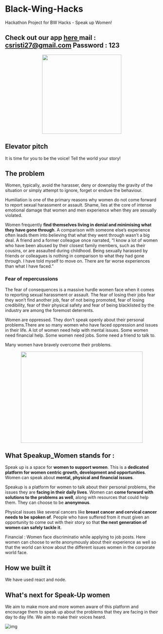 
# Black-Wing-Hacks
Hackathon Project for BW Hacks - Speak up Women!

## Check out our app <a href="https://womenspeak.herokuapp.com/"> here </a>  mail : csristi27@gmail.com Password : 123

 <p align="center">
  <img width="260" height="260" src="https://user-images.githubusercontent.com/53037053/113508400-6a295680-956d-11eb-96d0-052ef067b2e0.png">
</p>   
 

## Elevator pitch
It is time for you to be the voice! Tell the world your story!

## The problem

Women, typically, avoid the harasser, deny or downplay the gravity of the situation or simply attempt to ignore, forget or endure the behaviour.

Humiliation is one of the primary reasons why women do not come forward to report sexual harassment or assault. Shame, lies at the core of intense emotional damage that women and men experience when they are sexually violated.

Women frequently **find themselves living in denial and minimising what they have gone through**. A comparison with someone else’s experience often leads them into believing that what they went through wasn’t a big deal. A friend and a former colleague once narrated, “I know a lot of women who have been abused by their closest family members, such as their cousins, or are assaulted during childhood. Being sexually harassed by friends or colleagues is nothing in comparison to what they had gone through. I have told myself to move on. There are far worse experiences than what I have faced.”

### Fear of repercussions

The fear of consequences is a massive hurdle women face when it comes to reporting sexual harassment or assault. The fear of losing their jobs fear they won’t find another job, fear of not being promoted, fear of losing credibility, fear of their physical safety and fear of being blacklisted by the industry are among the foremost deterrents.

Women are oppressed. They don't speak openly about their personal problems.There are so many women who have faced oppression and issues in their life. A lot of women need help with mental issues. Some women need financial help. Some women need jobs. Some need a friend to talk to.    

 Many women have bravely overcome their problems. 

<p align="center">
  <img width="400" height="300" src="https://www.icharts.net/wp-content/uploads/2019/09/Women-Empowerment-750x400.jpg">
</p> 


## What Speakup_Women stands for :

Speak up is a space for **women to support women**. This is a **dedicated platform for women centric growth, development and opportunities**. Women can speak about **mental, physical and financial issues**.

Speakup is a platform for women to talk about their personal problems, the issues they are **facing in their daily lives**. Women can **come forward with solutions to the problems as well**, along with resources that could help them. They can choose to be **anonymous**.

Physical issues like several cancers like **breast cancer and cervical cancer needs to be spoken of**. People who have suffered from it must given an opportunity to come out with their story so that **the next generation of women can safely tackle it**.

Financial : Women face discriminatio while applying to job posts. Here women can choose to write anonymously about their experience as well so that the world can know about the different issues women in the corporate world face.

## How we built it

We have used react and node.


## What's next for Speak-Up women

We aim to make more and more women aware of this platform and encourage them to speak up about the problems that they are facing in their day to day life. We aim to make their voices heard.

![img](https://github.com/Sristi27/Black-Wing-Hacks/blob/main/empowerwomen1.jpg)
